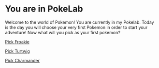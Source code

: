 # You are in PokeLab

Welcome to the world of Pokemon! You are currently in my Pokelab. Today is the day you will choose your very first Pokemon in order to start your adventure! Now what will you pick as your first pokemon?

[Pick Froakie](froakie.md)

[Pick Turtwig](turtwig.md)

[Pick Charmander](charmander.md)
